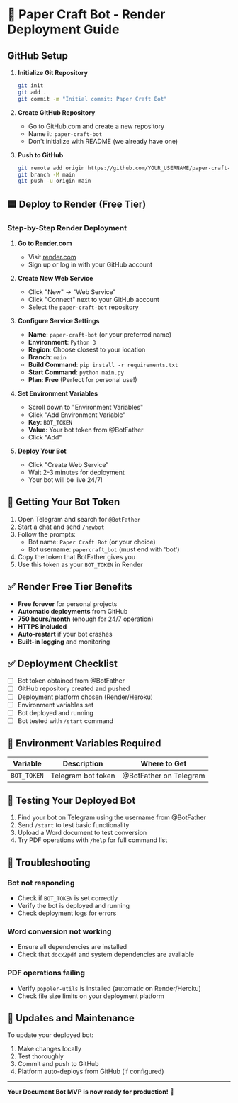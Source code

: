 # 🚀 Paper Craft Bot - Render Deployment Guide

## GitHub Setup

1. **Initialize Git Repository**
   ```bash
   git init
   git add .
   git commit -m "Initial commit: Paper Craft Bot"
   ```

2. **Create GitHub Repository**
   - Go to GitHub.com and create a new repository
   - Name it: `paper-craft-bot`
   - Don't initialize with README (we already have one)

3. **Push to GitHub**
   ```bash
   git remote add origin https://github.com/YOUR_USERNAME/paper-craft-bot.git
   git branch -M main
   git push -u origin main
   ```

## 🟦 Deploy to Render (Free Tier)

### Step-by-Step Render Deployment

1. **Go to Render.com**
   - Visit [render.com](https://render.com)
   - Sign up or log in with your GitHub account

2. **Create New Web Service**
   - Click "New" → "Web Service"
   - Click "Connect" next to your GitHub account
   - Select the `paper-craft-bot` repository

3. **Configure Service Settings**
   - **Name**: `paper-craft-bot` (or your preferred name)
   - **Environment**: `Python 3`
   - **Region**: Choose closest to your location
   - **Branch**: `main`
   - **Build Command**: `pip install -r requirements.txt`
   - **Start Command**: `python main.py`
   - **Plan**: **Free** (Perfect for personal use!)

4. **Set Environment Variables**
   - Scroll down to "Environment Variables"
   - Click "Add Environment Variable"
   - **Key**: `BOT_TOKEN`
   - **Value**: Your bot token from @BotFather
   - Click "Add"

5. **Deploy Your Bot**
   - Click "Create Web Service"
   - Wait 2-3 minutes for deployment
   - Your bot will be live 24/7!

## 🤖 Getting Your Bot Token

1. Open Telegram and search for `@BotFather`
2. Start a chat and send `/newbot`
3. Follow the prompts:
   - Bot name: `Paper Craft Bot` (or your choice)
   - Bot username: `papercraft_bot` (must end with 'bot')
4. Copy the token that BotFather gives you
5. Use this token as your `BOT_TOKEN` in Render

## ✅ Render Free Tier Benefits

- **Free forever** for personal projects
- **Automatic deployments** from GitHub
- **750 hours/month** (enough for 24/7 operation)
- **HTTPS included**
- **Auto-restart** if your bot crashes
- **Built-in logging** and monitoring

## ✅ Deployment Checklist

- [ ] Bot token obtained from @BotFather
- [ ] GitHub repository created and pushed
- [ ] Deployment platform chosen (Render/Heroku)
- [ ] Environment variables set
- [ ] Bot deployed and running
- [ ] Bot tested with `/start` command

## 🔧 Environment Variables Required

| Variable | Description | Where to Get |
|----------|-------------|--------------|
| `BOT_TOKEN` | Telegram bot token | @BotFather on Telegram |

## 📱 Testing Your Deployed Bot

1. Find your bot on Telegram using the username from @BotFather
2. Send `/start` to test basic functionality
3. Upload a Word document to test conversion
4. Try PDF operations with `/help` for full command list

## 🚨 Troubleshooting

### Bot not responding
- Check if `BOT_TOKEN` is set correctly
- Verify the bot is deployed and running
- Check deployment logs for errors

### Word conversion not working
- Ensure all dependencies are installed
- Check that `docx2pdf` and system dependencies are available

### PDF operations failing
- Verify `poppler-utils` is installed (automatic on Render/Heroku)
- Check file size limits on your deployment platform

## 🔄 Updates and Maintenance

To update your deployed bot:
1. Make changes locally
2. Test thoroughly
3. Commit and push to GitHub
4. Platform auto-deploys from GitHub (if configured)

---

**Your Document Bot MVP is now ready for production! 🎉**

